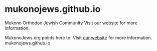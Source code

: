 # mukonojews.github.io

Mukono Orthodox Jewish Community
Visit [our website](https://mukonojews.org) for more information.

MukonoJews.org points here to:
    Visit [our website](https://mukonojews.github.io) for more information.
mukonojews.github.io
